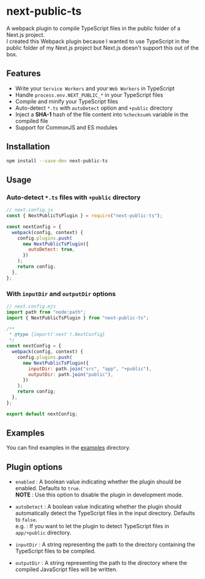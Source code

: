# next-public-ts

A webpack plugin to compile TypeScript files in the public folder of a Next.js project.\
I created this Webpack plugin because I wanted to use TypeScript in the public folder of my Next.js project but Next.js doesn't support this out of the box.

## Features

- Write your `Service Workers` and your `Web Workers` in TypeScript
- Handle `process.env.NEXT_PUBLIC_*` in your TypeScript files
- Compile and minify your TypeScript files
- Auto-detect `*.ts` with `autoDetect` option and `+public` directory
- Inject a **SHA-1** hash of the file content into `%checksum%` variable in the compiled file
- Support for CommonJS and ES modules

## Installation

```bash
npm install --save-dev next-public-ts
```

## Usage

### Auto-detect `*.ts` files with `+public` directory

```js
// next.config.js
const { NextPublicTsPlugin } = require("next-public-ts");

const nextConfig = {
  webpack(config, context) {
    config.plugins.push(
      new NextPublicTsPlugin({
        autoDetect: true,
      })
    );
    return config;
  },
};
```

### With `inputDir` and `outputDir` options

```js
// next.config.mjs
import path from "node:path";
import { NextPublicTsPlugin } from "next-public-ts";

/**
 * @type {import('next').NextConfig}
 */
const nextConfig = {
  webpack(config, context) {
    config.plugins.push(
      new NextPublicTsPlugin({
        inputDir: path.join("src", "app", "+public"),
        outputDir: path.join("public"),
      })
    );
    return config;
  },
};

export default nextConfig;
```

## Examples

You can find examples in the [examples](https://github.com/Yovach/next-public-ts/tree/main/examples) directory.

## Plugin options

- `enabled` :
  A boolean value indicating whether the plugin should be enabled. Defaults to `true`.\
  **NOTE** : Use this option to disable the plugin in development mode.

- `autoDetect` :
  A boolean value indicating whether the plugin should automatically detect the TypeScript files in the input directory. Defaults to `false`.\
  e.g. : If you want to let the plugin to detect TypeScript files in `app/+public` directory.

- `inputDir` :
  A string representing the path to the directory containing the TypeScript files to be compiled.

- `outputDir` :
  A string representing the path to the directory where the compiled JavaScript files will be written.
